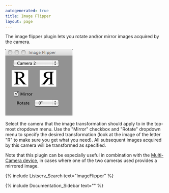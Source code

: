 ```yaml
---
autogenerated: true
title: Image Flipper
layout: page
---
```


The image flipper plugin lets you rotate and/or mirror images acquired
by the camera.

![media/ImageFlipper.png](media/ImageFlipper.png "media/ImageFlipper.png")

Select the camera that the image transformation should apply to in the
top-most dropdown menu. Use the "Mirror" checkbox and "Rotate" dropdown
menu to specify the desired transformation (look at the image of the
letter "R" to make sure you get what you need). All subsequent images
acquired by this camera will be transformed as specified.

Note that this plugin can be especially useful in combination with the
[Multi-Camera device](Utilities#Multi-Camera "wikilink"), in cases where
one of the two cameras used provides a mirrored image.

{% include Listserv_Search text="ImageFlipper" %}

{% include Documentation_Sidebar text="" %}
